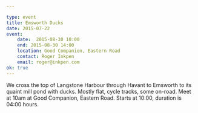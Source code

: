 ```yaml
---

type: event
title: Emsworth Ducks
date: 2015-07-22
event:
    date:  2015-08-30 10:00
    end: 2015-08-30 14:00
    location: Good Companion, Eastern Road
    contact: Roger Inkpen
    email: roger@inkpen.com
ok: true
---
```


We cross the top of Langstone Harbour through Havant to Emsworth to its quaint mill pond with ducks.  Mostly flat, cycle tracks, some on-road.  Meet at 10am at Good Companion, Eastern Road.
Starts at 10:00, duration is 04:00 hours.
